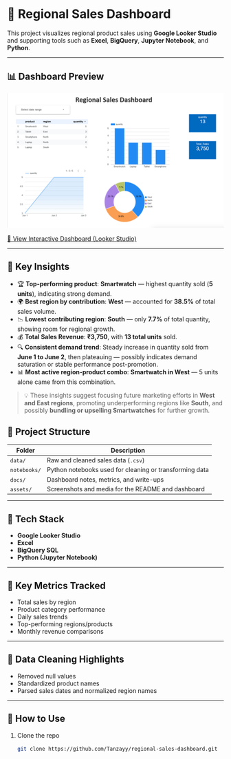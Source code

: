 # 🧭 Regional Sales Dashboard

This project visualizes regional product sales using **Google Looker Studio** and supporting tools such as **Excel**, **BigQuery**, **Jupyter Notebook**, and **Python**.


---

## 📊 Dashboard Preview

![Dashboard Screenshot](assets/dashboard.png)

[🔗 View Interactive Dashboard (Looker Studio)](https://lookerstudio.google.com/reporting/5d27f979-9835-4600-83e7-9c4fa90a9fc4)

---
## 📌 Key Insights

- 🏆 **Top-performing product**: **Smartwatch** — highest quantity sold (**5 units**), indicating strong demand.
- 🌍 **Best region by contribution**: **West** — accounted for **38.5%** of total sales volume.
- 📉 **Lowest contributing region**: **South** — only **7.7%** of total quantity, showing room for regional growth.
- 💰 **Total Sales Revenue**: **₹3,750**, with **13 total units** sold.
- 🔍 **Consistent demand trend**: Steady increase in quantity sold from **June 1 to June 2**, then plateauing — possibly indicates demand saturation or stable performance post-promotion.
- 📊 **Most active region-product combo**: **Smartwatch in West** — 5 units alone came from this combination.

> 💡 These insights suggest focusing future marketing efforts in **West and East regions**, promoting underperforming regions like **South**, and possibly **bundling or upselling Smartwatches** for further growth.

## 📁 Project Structure

| Folder        | Description                                              |
|---------------|----------------------------------------------------------|
| `data/`       | Raw and cleaned sales data (`.csv`)                      |
| `notebooks/`  | Python notebooks used for cleaning or transforming data |
| `docs/`       | Dashboard notes, metrics, and write-ups                  |
| `assets/`     | Screenshots and media for the README and dashboard       |

---

## 🔧 Tech Stack

- **Google Looker Studio**
- **Excel**
- **BigQuery SQL**
- **Python (Jupyter Notebook)**

---

## 📌 Key Metrics Tracked

- Total sales by region
- Product category performance
- Daily sales trends
- Top-performing regions/products
- Monthly revenue comparisons

---

## 🧹 Data Cleaning Highlights

- Removed null values
- Standardized product names
- Parsed sales dates and normalized region names

---

## 🚀 How to Use

1. Clone the repo  
   ```bash
   git clone https://github.com/Tanzayy/regional-sales-dashboard.git

  
